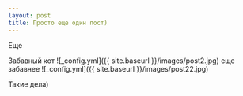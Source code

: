 ```yaml
---
layout: post
title: Просто еще один пост)
---
```

Еще 

Забавный кот
![_config.yml]({{ site.baseurl }}/images/post2.jpg)
еще забавнее
![_config.yml]({{ site.baseurl }}/images/post22.jpg)

Такие дела)

